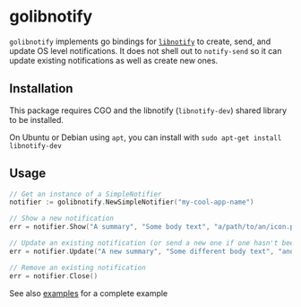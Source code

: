 # golibnotify

`golibnotify` implements go bindings for
[`libnotify`](https://developer.gnome.org/libnotify/unstable/) to create, send,
and update OS level notifications. It does not shell out to `notify-send` so it
can update existing notifications as well as create new ones.


## Installation

This package requires CGO and the libnotify (`libnotify-dev`) shared library to be installed.

On Ubuntu or Debian using `apt`, you can install with `sudo apt-get install libnotify-dev`

## Usage

```go
// Get an instance of a SimpleNotifier
notifier := golibnotify.NewSimpleNotifier("my-cool-app-name")

// Show a new notification
err = notifier.Show("A summary", "Some body text", "a/path/to/an/icon.png")

// Update an existing notification (or send a new one if one hasn't been sent)
err = notifier.Update("A new summary", "Some different body text", "another/path/to/icon.png")

// Remove an existing notification
err = notifier.Close()
```

See also [examples](https://github.com/codegoalie/golibnotify/examples) for a complete example
